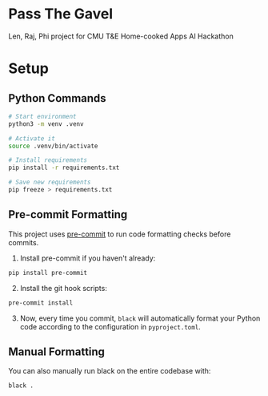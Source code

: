# Pass The Gavel

Len, Raj, Phi project for CMU T&E Home-cooked Apps AI Hackathon

# Setup

## Python Commands

```bash
# Start environment
python3 -m venv .venv

# Activate it
source .venv/bin/activate

# Install requirements
pip install -r requirements.txt

# Save new requirements
pip freeze > requirements.txt
```

## Pre-commit Formatting

This project uses [pre-commit](https://pre-commit.com/) to run code formatting checks before commits.

1. Install pre-commit if you haven't already:

```bash
pip install pre-commit
```

2. Install the git hook scripts:

```bash
pre-commit install
```

3. Now, every time you commit, `black` will automatically format your Python code according to the configuration in `pyproject.toml`.

## Manual Formatting

You can also manually run black on the entire codebase with:

```bash
black .
```
